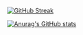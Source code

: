 [![GitHub Streak](https://github-readme-streak-stats.herokuapp.com?user=AndyTargino&theme=dark&locale=pt-br&date_format=j%2Fn%5B%2FY%5D)](https://git.io/streak-stats)


[![Anurag's GitHub stats](https://github-readme-stats.vercel.app/api?username=anuraghazra)](https://github.com/anuraghazra/github-readme-stats)

